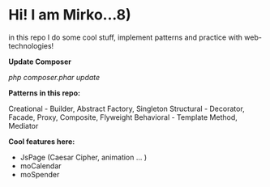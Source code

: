 # Hi! I am Mirko...8)

in this repo I do some cool stuff, implement patterns and practice with web-technologies! 

**Update Composer**

_php composer.phar update_

**Patterns in this repo:**

Creational - Builder, Abstract Factory, Singleton
Structural - Decorator, Facade, Proxy, Composite, Flyweight
Behavioral - Template Method, Mediator

**Cool features here:**

- JsPage (Caesar Cipher, animation ... )
- moCalendar
- moSpender

